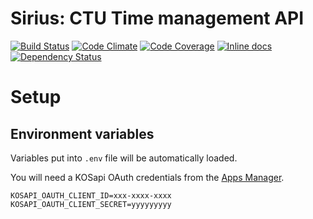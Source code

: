 # Sirius: CTU Time management API

[![Build Status](https://travis-ci.org/cvut/sirius.svg?branch=master)](https://travis-ci.org/cvut/sirius)
[![Code Climate](https://img.shields.io/codeclimate/github/cvut/sirius.svg)](https://codeclimate.com/github/cvut/sirius)
[![Code Coverage](https://img.shields.io/codeclimate/coverage/github/cvut/sirius.svg)](https://codeclimate.com/github/cvut/sirius)
[![Inline docs](http://inch-ci.org/github/cvut/sirius.svg)](http://inch-ci.org/github/cvut/sirius)
[![Dependency Status](https://www.versioneye.com/user/projects/535a56bafe0d07a3cb0000a6/badge.svg)](https://www.versioneye.com/user/projects/535a56bafe0d07a3cb0000a6)

# Setup

## Environment variables

Variables put into `.env` file will be automatically loaded.

You will need a KOSapi OAuth credentials from the [Apps Manager](https://auth.fit.cvut.cz/manager/).

```
KOSAPI_OAUTH_CLIENT_ID=xxx-xxxx-xxxx
KOSAPI_OAUTH_CLIENT_SECRET=yyyyyyyyy
```
